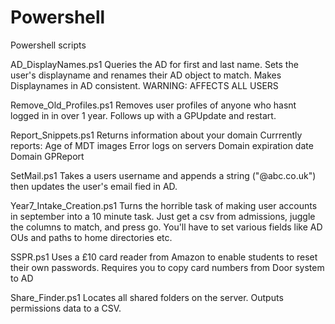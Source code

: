 # Powershell
Powershell scripts


AD_DisplayNames.ps1
  Queries the AD for first and last name. Sets the user's displayname and renames their AD object to match.
  Makes Displaynames in AD consistent. WARNING: AFFECTS ALL USERS

Remove_Old_Profiles.ps1
  Removes user profiles of anyone who hasnt logged in in over 1 year.
  Follows up with a GPUpdate and restart.
  
Report_Snippets.ps1
  Returns information about your domain
  Currrently reports:
    Age of MDT images
    Error logs on servers
    Domain expiration date
    Domain GPReport
    
  SetMail.ps1
    Takes a users username and appends a string ("@abc.co.uk") then updates the user's email fied in AD.
    
  Year7_Intake_Creation.ps1
    Turns the horrible task of making user accounts in september into a 10 minute task.
    Just get a csv from admissions, juggle the columns to match, and press go.
    You'll have to set various fields like AD OUs and paths to home directories etc.

  SSPR.ps1
    Uses a £10 card reader from Amazon to enable students to reset their own passwords.
    Requires you to copy card numbers from Door system to AD
    
  Share_Finder.ps1
    Locates all shared folders on the server. Outputs permissions data to a CSV.

